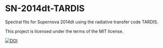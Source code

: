# SN-2014dt-TARDIS
Spectral fits for Supernova 2014dt using the radiative transfer code TARDIS.

This project is licensed under the terms of the MIT license.

[![DOI](https://zenodo.org/badge/595287246.svg)](https://zenodo.org/badge/latestdoi/595287246)
